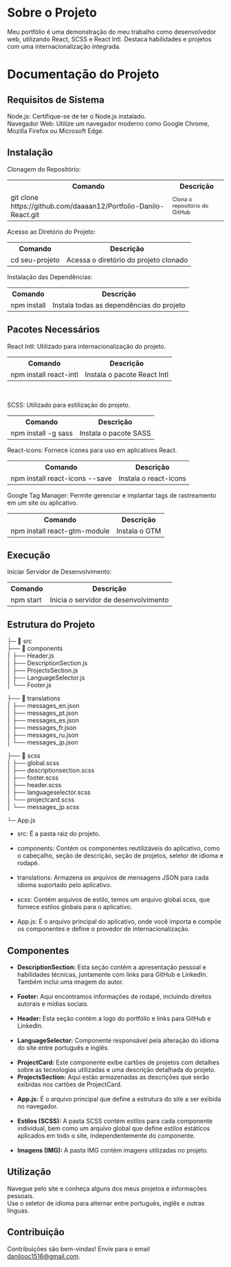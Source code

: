 
<body>
<div class="container">
  <h1>Sobre o Projeto</h1>
  <p>Meu portfólio é uma demonstração do meu trabalho como desenvolvedor web, utilizando React, SCSS e React Intl. Destaca habilidades e projetos com uma internacionalização integrada.</p>
  
  <h1>Documentação do Projeto</h1>
  
  <h2>Requisitos de Sistema</h2>
  <p>Node.js: Certifique-se de ter o Node.js instalado.<br>
  Navegador Web: Utilize um navegador moderno como Google Chrome, Mozilla Firefox ou Microsoft Edge.</p>
  
  <h2>Instalação</h2>
  <p>Clonagem do Repositório:</p>
  <table>
    <tr>
      <th>Comando</th>
      <th>Descrição</th>
    </tr>
    <tr>
      <td>git clone https://github.com/daaaan12/Portfolio-Danilo-React.git</td>
      <td style="font-size: 0.8rem;">Clona o repositório do GitHub</td>
    </tr>
  </table>
  
  <p>Acesso ao Diretório do Projeto:</p>
  <table>
    <tr>
      <th>Comando</th>
      <th>Descrição</th>
    </tr>
    <tr>
      <td>cd seu-projeto</td>
      <td>Acessa o diretório do projeto clonado</td>
    </tr>
  </table>
  
  <p>Instalação das Dependências:</p>
  <table>
    <tr>
      <th>Comando</th>
      <th>Descrição</th>
    </tr>
    <tr>
      <td>npm install</td>
      <td>Instala todas as dependências do projeto</td>
    </tr>
  </table>
  
  <h2>Pacotes Necessários</h2>
  <p>React Intl: Utilizado para internacionalização do projeto.</p>
  <table>
    <tr>
      <th>Comando</th>
      <th>Descrição</th>
    </tr>
    <tr>
      <td>npm install react-intl</td>
      <td>Instala o pacote React Intl</td>
    </tr>
  </table>
    <br>
      <p>SCSS: Utilizado para estilização do projeto.</p>
  <table>
    <tr>
      <th>Comando</th>
      <th>Descrição</th>
    </tr>
    <tr>
      <td>npm install -g sass</td>
      <td>Instala o pacote SASS</td>
    </tr>
  </table>
        <p>React-icons: Fornece ícones para uso em aplicativos React.</p>
  <table>
    <tr>
      <th>Comando</th>
      <th>Descrição</th>
    </tr>
    <tr>
      <td>npm install react-icons --save</td>
      <td>Instala o react-icons</td>
    </tr>
  </table>
 <p>Google Tag Manager: Permite gerenciar e implantar tags de rastreamento em um site ou aplicativo.</p>
  <table>
    <tr>
      <th>Comando</th>
      <th>Descrição</th>
    </tr>
    <tr>
      <td>npm install react-gtm-module</td>
      <td>Instala o GTM</td>
    </tr>
  </table>
  
  <h2>Execução</h2>
  <p>Iniciar Servidor de Desenvolvimento:</p>
  <table>
    <tr>
      <th>Comando</th>
      <th>Descrição</th>
    </tr>
    <tr>
      <td>npm start</td>
      <td>Inicia o servidor de desenvolvimento</td>
    </tr>
  </table>
  
  <h2>Estrutura do Projeto</h2> 

├─ 📁 src <br> 
├── 📁 components <br>
│   ├── Header.js <br>
│   ├── DescriptionSection.js <br>
│   ├── ProjectsSection.js <br>
│   ├── LanguageSelector.js <br>
│   └── Footer.js <br>

├── 📁 translations <br>
│   ├── messages_en.json <br>
│   ├── messages_pt.json <br>
│   ├── messages_es.json <br>
│   ├── messages_fr.json <br>
│   ├── messages_ru.json <br>
│   └── messages_jp.json <br>

├── 📁 scss <br>
│   ├── global.scss <br>
│   ├── descriptionsection.scss <br>
│   ├── footer.scss <br>
│   ├── header.scss <br>
│   ├── languageselector.scss <br>
│   └── projectcard.scss <br>
│   └── messages_jp.scss <br>

└─ App.js <br>

<ul>
<li> src: É a pasta raiz do projeto.</li> <br>
<li> components: Contém os componentes reutilizáveis do aplicativo, como o cabeçalho, seção de descrição, seção de projetos, seletor de idioma e rodapé.</li>  <br>
<li>translations: Armazena os arquivos de mensagens JSON para cada idioma suportado pelo aplicativo.</li>  <br>
<li>scss: Contém arquivos de estilo, temos um arquivo global.scss, que fornece estilos globais para o aplicativo.</li>  <br>
<li>App.js: É o arquivo principal do aplicativo, onde você importa e compõe os componentes e define o provedor de internacionalização.</li>
</ul>

<h2>Componentes</h2>

<ul>
  <li><strong>DescriptionSection:</strong> Esta seção contém a apresentação pessoal e habilidades técnicas, juntamente com links para GitHub e LinkedIn. Também inclui uma imagem do autor.</li> <br>
  <li><strong>Footer:</strong> Aqui encontramos informações de rodapé, incluindo direitos autorais e mídias sociais.</li> <br>
  <li><strong>Header:</strong> Esta seção contém a logo do portfólio e links para GitHub e LinkedIn.</li> <br>
  <li><strong>LanguageSelector:</strong> Componente responsável pela alteração do idioma do site entre português e inglês.</li> <br>
  <li><strong>ProjectCard:</strong> Este componente exibe cartões de projetos com detalhes sobre as tecnologias utilizadas e uma descrição detalhada do projeto.</li>
  <li><strong>ProjectsSection:</strong> Aqui estão armazenadas as descrições que serão exibidas nos cartões de ProjectCard.</li> <br>
  <li><strong>App.js:</strong> É o arquivo principal que define a estrutura do site a ser exibida no navegador.</li> <br>
  <li><strong>Estilos (SCSS):</strong> A pasta SCSS contém estilos para cada componente individual, bem como um arquivo global que define estilos estáticos aplicados em todo o site, independentemente do componente.</li> <br>
  <li><strong>Imagens (IMG):</strong> A pasta IMG contém imagens utilizadas no projeto.</li>
</ul>

  
  <h2>Utilização</h2>
  <p>Navegue pelo site e conheça alguns dos meus projetos e informações pessoais.<br>
  Use o seletor de idioma para alternar entre português, inglês e outras línguas.</p>
  
  <h2>Contribuição</h2>
  <p>Contribuições são bem-vindas! Envie para o email <a href="mailto:danilooc1516@gmail.com">danilooc1516@gmail.com</a>.</p>

</div>
</body>

